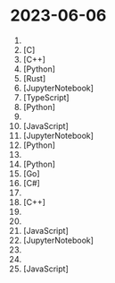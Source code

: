 # 2023-06-06

1. [](https://github.comundefined "科技爱好者周刊，每周五发布") 
2. [](https://github.comundefined "Lean's LEDE source") [C]
3. [](https://github.comundefined "《明日方舟》小助手，全日常一键长草！| A one-click tool for the daily tasks of Arknights, supporting all clients.") [C++]
4. [](https://github.comundefined "Book_3_《数学要素》 | 鸢尾花书：从加减乘除到机器学习；上架；欢迎继续纠错，纠错多的同学还会有赠书！") [Python]
5. [](https://github.comundefined "🤱🏻 Turn any webpage into a desktop app with Rust. 🤱🏻 很简单的用 Rust 打包网页生成很小的桌面 App") [Rust]
6. [](https://github.comundefined "Deep Learning System core principles introduction.") [JupyterNotebook]
7. [](https://github.comundefined "插件化、定制化、无广告的免费音乐播放器") [TypeScript]
8. [](https://github.comundefined "Book_4_《矩阵力量》 | 鸢尾花书：从加减乘除到机器学习；五月底上架；纠错多的同学有赠书！") [Python]
9. [](https://github.comundefined "TVbox开源版（空壳-自行配置）") 
10. [](https://github.comundefined "clash for windows汉化版. 提供clash for windows的汉化版, 汉化补丁及汉化版安装程序") [JavaScript]
11. [](https://github.comundefined "Book_5_《统计至简》 | 鸢尾花书：从加减乘除到机器学习；完册，最后打磨。纠错多的同学，有赠书感谢！") [JupyterNotebook]
12. [](https://github.comundefined "😘 让你“爱”上 GitHub，解决访问时图裂、加载慢的问题。（无需安装）") [Python]
13. [](https://github.comundefined "翻墙-科学上网、免费翻墙、免费科学上网、VPN、一键翻墙浏览器，vps一键搭建翻墙服务器脚本/教程，免费shadowsocks/ss/ssr/v2ray/goflyway账号/节点，免费自由上网、fanqiang、翻墙梯子，电脑、手机、iOS、安卓、windows、Mac、Linux、路由器翻墙、科学上网") 
14. [](https://github.comundefined "Wechat robot based on ChatGPT, which using OpenAI api and itchat library. 使用ChatGPT搭建微信聊天机器人，基于GPT3.5/4.0 API实现，支持个人微信、公众号、企业微信部署，能处理文本、语音和图片，访问操作系统和互联网。") [Python]
15. [](https://github.comundefined "Golang 算法竞赛模板库 | Solutions to Codeforces by Go 💭💡🎈") [Go]
16. [](https://github.comundefined "适用于新系统UI的哔哩") [C#]
17. [](https://github.comundefined "Simplified Chinese translation extension for AUTOMATIC1111's stable diffusion webui") 
18. [](https://github.comundefined "Qt based cross-platform GUI proxy configuration manager (backend: v2ray / sing-box)") [C++]
19. [](https://github.comundefined "TikTok免拔卡解锁最新支持 iPhone （iOS 16.5） 、TikTok（V29.5.0）、TikTok TestFlight，支持更换地区 、发布视频 、 直播 、点赞评论、私聊等！") 
20. [](https://github.comundefined "学习强国助手 xxqg 刷分 数独 sudoku") 
21. [](https://github.comundefined "小火箭 shadowrocket 配置 模块 图文教程") [JavaScript]
22. [](https://github.comundefined "Singing Voice Conversion via diffusion model") [JupyterNotebook]
23. [](https://github.comundefined "机场推荐与机场评测ssr/v2ray2023") 
24. [](https://github.comundefined "") 
25. [](https://github.comundefined "学习强国油猴插件 40分/天 强国脚本 A flexible and light userscript for xuexiqiangguo based on tampermonkey plugin") [JavaScript]
